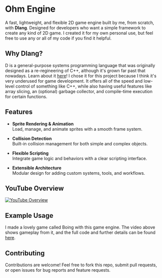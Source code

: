 # Ohm Engine

A fast, lightweight, and flexible 2D game engine built by me, from scratch, with **Dlang**. Designed for developers who want a simple framework to create any kind of 2D game. I created it for my own personal use, but feel free to use any or all of my code if you find it helpful.

## Why Dlang?
D is a general-purpose systems programming language that was originally designed as a re-regineering of C++, although it's grown far past that nowadays. Learn about it [here](https://dlang.org/)! I chose it for this project because I think it's very underused for game development. It offers all of the speed and low-level control of something like C++, while also having useful features like array slicing, an (optional) garbage collector, and compile-time execution for certain functions. 

## Features

- **Sprite Rendering & Animation**  
  Load, manage, and animate sprites with a smooth frame system.
  
- **Collision Detection**  
  Built-in collision management for both simple and complex objects.

- **Flexible Scripting**  
  Integrate game logic and behaviors with a clear scripting interface.
  
- **Extensible Architecture**  
  Modular design for adding custom systems, tools, and workflows.

## YouTube Overview

[![YouTube Overview](https://img.youtube.com/vi/P7vgFmeguic/0.jpg)](https://www.youtube.com/watch?v=P7vgFmeguic)

## Example Usage
I made a lovely game called Boing with this game engine. The video above shows gameplay from it, and the full code and further details can be found [here](https://github.com/Maxohm491/Boing).

## Contributing

Contributions are welcome! Feel free to fork this repo, submit pull requests, or open issues for bug reports and feature requests.

